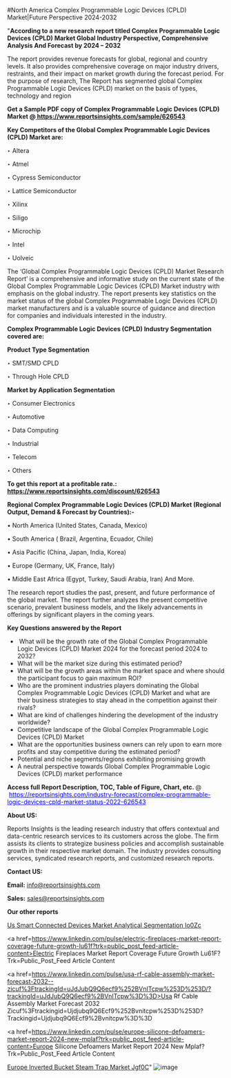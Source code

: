 #North America Complex Programmable Logic Devices (CPLD) Market|Future Perspective 2024-2032

"<strong>According to a new research report titled Complex Programmable Logic Devices (CPLD) Market Global Industry Perspective, Comprehensive Analysis And Forecast by 2024 – 2032</strong>

The report provides revenue forecasts for global, regional and country levels. It also provides comprehensive coverage on major industry drivers, restraints, and their impact on market growth during the forecast period. For the purpose of research, The Report has segmented global Complex Programmable Logic Devices (CPLD) market on the basis of types, technology and region

<strong>Get a Sample PDF copy of Complex Programmable Logic Devices (CPLD) Market </strong><strong>@<a href=https://www.reportsinsights.com/sample/626543 style=color:#0000ff;> https://www.reportsinsights.com/sample/626543</a></strong></font>

<strong>Key Competitors of the Global Complex Programmable Logic Devices (CPLD) Market are:</strong>

‣ Altera

‣ Atmel

‣ Cypress Semiconductor

‣ Lattice Semiconductor

‣ Xilinx

‣ Siligo

‣ Microchip

‣ Intel

‣ Uolveic

The ‘Global Complex Programmable Logic Devices (CPLD) Market Research Report’ is a comprehensive and informative study on the current state of the Global Complex Programmable Logic Devices (CPLD) Market industry with emphasis on the global industry. The report presents key statistics on the market status of the global Complex Programmable Logic Devices (CPLD) market manufacturers and is a valuable source of guidance and direction for companies and individuals interested in the industry.

<strong>Complex Programmable Logic Devices (CPLD) Industry Segmentation covered are:</strong>

<strong>Product Type Segmentation</strong>

‣    SMT/SMD CPLD

‣ Through Hole CPLD

<strong>Market by Application Segmentation</strong>

‣   Consumer Electronics

‣ Automotive

‣ Data Computing

‣ Industrial

‣ Telecom

‣ Others

<strong>To get this report at a profitable rate.: <a href=https://www.reportsinsights.com/discount/626543 style=color:#0000ff;>https://www.reportsinsights.com/discount/626543</a></strong></font>

<strong>Regional Complex Programmable Logic Devices (CPLD) Market (Regional Output, Demand &amp; Forecast by Countries):-</strong>

• North America (United States, Canada, Mexico)

• South America ( Brazil, Argentina, Ecuador, Chile)

• Asia Pacific (China, Japan, India, Korea)

• Europe (Germany, UK, France, Italy)

• Middle East Africa (Egypt, Turkey, Saudi Arabia, Iran) And More.

The research report studies the past, present, and future performance of the global market. The report further analyzes the present competitive scenario, prevalent business models, and the likely advancements in offerings by significant players in the coming years.

<strong>Key Questions answered by the Report</strong>
<ul>
  <li> What will be the growth rate of the Global Complex Programmable Logic Devices (CPLD) Market 2024 for the forecast period 2024 to 2032?</li>
  <li>What will be the market size during this estimated period?</li>
  <li>What will be the growth areas within the market space and where should the participant focus to gain maximum ROI?</li>
  <li>Who are the prominent industries players dominating the Global Complex Programmable Logic Devices (CPLD) Market and what are their business strategies to stay ahead in the competition against their rivals?</li>
  <li>What are kind of challenges hindering the development of the industry worldwide?</li>
  <li>Competitive landscape of the Global Complex Programmable Logic Devices (CPLD) Market</li>
  <li>What are the opportunities business owners can rely upon to earn more profits and stay competitive during the estimated period?</li>
  <li>Potential and niche segments/regions exhibiting promising growth</li>
  <li>A neutral perspective towards Global Complex Programmable Logic Devices (CPLD) market performance</li>
</ul>
<strong>Access full Report Description, TOC, Table of Figure, Chart, etc. </strong>@  <a href=https://reportsinsights.com/industry-forecast/complex-programmable-logic-devices-cpld-market-status-2022-626543 style=color:#0000ff;>https://reportsinsights.com/industry-forecast/complex-programmable-logic-devices-cpld-market-status-2022-626543</a></font>

<strong><strong>About US</strong>:</strong>

Reports Insights is the leading research industry that offers contextual and data-centric research services to its customers across the globe. The firm assists its clients to strategize business policies and accomplish sustainable growth in their respective market domain. The industry provides consulting services, syndicated research reports, and customized research reports.

<strong>Contact US:</strong>

<p class=""""><b>Email:</b> <a href=mailto:info@reportsinsights.com>info@reportsinsights.com</a></p>
<p class=""""><b>Sales:</b> <a href=mailto:sales@reportsinsights.com>sales@reportsinsights.com</a></p>

<strong>Our other reports</strong>

<a href=https://www.linkedin.com/pulse/us-smart-connected-devices-market-analytical-segmentation-io0zc/>Us Smart Connected Devices Market Analytical Segmentation Io0Zc</a>

<a href=https://www.linkedin.com/pulse/electric-fireplaces-market-report-coverage-future-growth-lu61f?trk=public_post_feed-article-content>Electric Fireplaces Market Report Coverage Future Growth Lu61F?Trk=Public_Post_Feed Article Content</a>

<a href=https://www.linkedin.com/pulse/usa-rf-cable-assembly-market-forecast-2032--zicuf%3FtrackingId=uJdJubQ9Q6ecf9%252BVnITcpw%253D%253D/?trackingId=uJdJubQ9Q6ecf9%2BVnITcpw%3D%3D>Usa Rf Cable Assembly Market Forecast 2032  Zicuf%3Ftrackingid=Ujdjubq9Q6Ecf9%252Bvnitcpw%253D%253D?Trackingid=Ujdjubq9Q6Ecf9%2Bvnitcpw%3D%3D</a>

<a href=https://www.linkedin.com/pulse/europe-silicone-defoamers-market-report-2024-new-mplaf?trk=public_post_feed-article-content>Europe Silicone Defoamers Market Report 2024 New Mplaf?Trk=Public_Post_Feed Article Content</a>

<a href=https://www.linkedin.com/pulse/europe-inverted-bucket-steam-trap-market-jgf0c/>Europe Inverted Bucket Steam Trap Market Jgf0C</a>"
![image](https://github.com/aakesh123242/RIMarket/assets/158431203/2d6ec3e1-8659-4fe9-8a0e-b55d01ad33d0)
